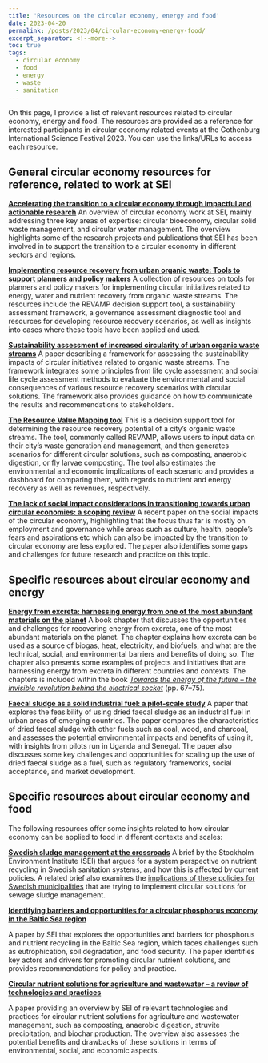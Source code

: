 ```yaml
---
title: 'Resources on the circular economy, energy and food'
date: 2023-04-20
permalink: /posts/2023/04/circular-economy-energy-food/
excerpt_separator: <!--more-->
toc: true
tags:
  - circular economy
  - food
  - energy
  - waste
  - sanitation
---
```


On this page, I provide a list of relevant resources related to circular economy, energy and food. The resources are provided as a reference for interested participants in circular economy related events at the Gothenburg International Science Festival 2023. You can use the links/URLs to access each resource.

<!--more-->

## General circular economy resources for reference, related to work at SEI
[**Accelerating the transition to a circular economy through impactful and actionable research**](https://www.sei.org/publications/transition-circular-economy-research/)
An overview of circular economy work at SEI, mainly addressing three key areas of expertise: circular bioeconomy, circular solid waste management, and circular water management. The overview highlights some of the research projects and publications that SEI has been involved in to support the transition to a circular economy in different sectors and regions. 

[**Implementing resource recovery from urban organic waste: Tools to support planners and policy makers**](http://urn.kb.se/resolve?urn=urn%3Anbn%3Ase%3Akth%3Adiva-310924)
A collection of resources on tools for planners and policy makers for implementing circular initiatives related to energy, water and nutrient recovery from organic waste streams. The resources include the REVAMP decision support tool, a sustainability assessment framework, a governance assessment diagnostic tool and resources for developing resource recovery scenarios, as well as insights into cases where these tools have been applied and used.

[**Sustainability assessment of increased circularity of urban organic waste streams**](http://doi.org/10.1016/j.spc.2022.08.030)
A paper describing a framework for assessing the sustainability impacts of circular initiatives related to organic waste streams. The framework integrates some principles from life cycle assessment and social life cycle assessment methods to evaluate the environmental and social consequences of various resource recovery scenarios with circular solutions. The framework also provides guidance on how to communicate the results and recommendations to stakeholders. 

[**The Resource Value Mapping tool**](https://revamp.earth/)
This is a decision support tool for determining the resource recovery potential of a city’s organic waste streams. The tool, commonly called REVAMP, allows users to input data on their city’s waste generation and management, and then generates scenarios for different circular solutions, such as composting, anaerobic digestion, or fly larvae composting. The tool also estimates the environmental and economic implications of each scenario and provides a dashboard for comparing them, with regards to nutrient and energy recovery as well as revenues, respectively. 

[**The lack of social impact considerations in transitioning towards urban circular economies: a scoping review**](https://www.sei.org/publications/lack-social-impact-urban-circular/)
A recent paper on the social impacts of the circular economy, highlighting that the focus thus far is mostly on employment and governance while areas such as culture, health, people’s fears and aspirations etc which can also be impacted by the transition to circular economy are less explored. The paper also identifies some gaps and challenges for future research and practice on this topic.

## Specific resources about circular economy and energy
[**Energy from excreta: harnessing energy from one of the most abundant materials on the planet**](https://v-a.se/english-portal/projects/activity-projects/anthology-on-energy/)
A book chapter that discusses the opportunities and challenges for recovering energy from excreta, one of the most abundant materials on the planet. The chapter explains how excreta can be used as a source of biogas, heat, electricity, and biofuels, and what are the technical, social, and environmental barriers and benefits of doing so. The chapter also presents some examples of projects and initiatives that are harnessing energy from excreta in different countries and contexts. The chapters is included within the book [_Towards the energy of the future – the invisible revolution behind the electrical socket_](https://v-a.se/english-portal/projects/activity-projects/anthology-on-energy/) (pp. 67–75).

[**Faecal sludge as a solid industrial fuel: a pilot-scale study**](https://doi.org/10.2166/washdev.2017.089)
A paper that explores the feasibility of using dried faecal sludge as an industrial fuel in urban areas of emerging countries. The paper compares the characteristics of dried faecal sludge with other fuels such as coal, wood, and charcoal, and assesses the potential environmental impacts and benefits of using it, with insights from pilots run in Uganda and Senegal. The paper also discusses some key challenges and opportunities for scaling up the use of dried faecal sludge as a fuel, such as regulatory frameworks, social acceptance, and market development. 

## Specific resources about circular economy and food
The following resources offer some insights related to how circular economy can be applied to food in different contexts and scales:

[**Swedish sludge management at the crossroads**](https://www.sei.org/publications/swedish-sludge-crossroads/)
A brief by the Stockholm Environment Institute (SEI) that argues for a system perspective on nutrient recycling in Swedish sanitation systems, and how this is affected by current policies. A related brief also examines the [implications of these policies for Swedish municipalities](https://www.sei.org/publications/implications-of-new-national-policies-on-sewage-sludge-management-for-a-swedish-municipality/) that are trying to implement circular solutions for sewage sludge management.

[**Identifying barriers and opportunities for a circular phosphorus economy in the Baltic Sea region**](https://www.sei.org/publications/barriers-opportunities-p-reuse-baltic/)

A paper by SEI that explores the opportunities and barriers for phosphorus and nutrient recycling in the Baltic Sea region, which faces challenges such as eutrophication, soil degradation, and food security. The paper identifies key actors and drivers for promoting circular nutrient solutions, and provides recommendations for policy and practice.

[**Circular nutrient solutions for agriculture and wastewater – a review of technologies and practices**](https://www.sei.org/publications/circular-nutrient-solutions-for-agriculture-and-wastewater/)

A paper providing an overview by SEI of relevant technologies and practices for circular nutrient solutions for agriculture and wastewater management, such as composting, anaerobic digestion, struvite precipitation, and biochar production. The overview also assesses the potential benefits and drawbacks of these solutions in terms of environmental, social, and economic aspects. 


